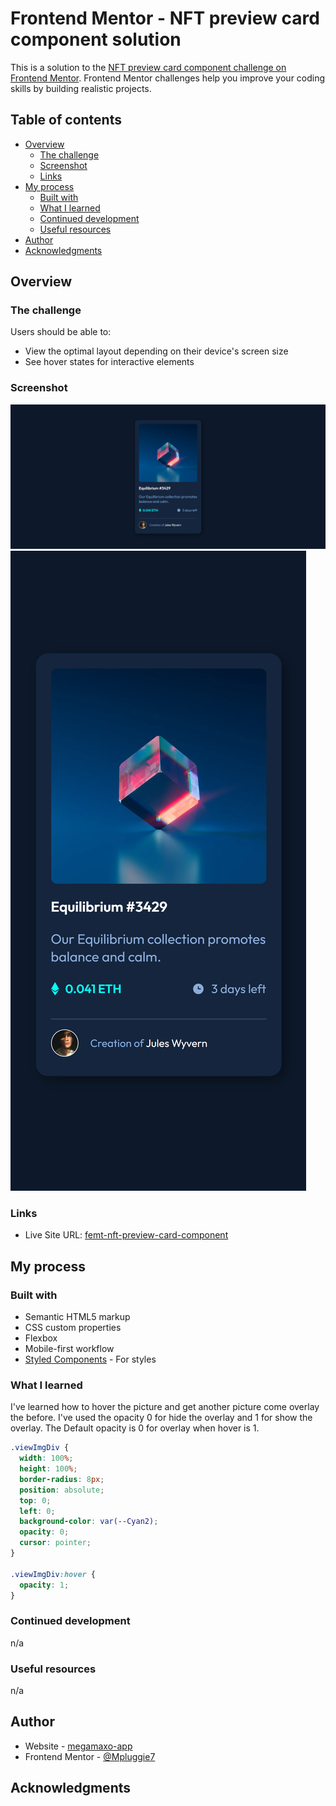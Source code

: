 # Frontend Mentor - NFT preview card component solution

This is a solution to the [NFT preview card component challenge on Frontend Mentor](https://www.frontendmentor.io/challenges/nft-preview-card-component-SbdUL_w0U). Frontend Mentor challenges help you improve your coding skills by building realistic projects. 

## Table of contents

- [Overview](#overview)
  - [The challenge](#the-challenge)
  - [Screenshot](#screenshot)
  - [Links](#links)
- [My process](#my-process)
  - [Built with](#built-with)
  - [What I learned](#what-i-learned)
  - [Continued development](#continued-development)
  - [Useful resources](#useful-resources)
- [Author](#author)
- [Acknowledgments](#acknowledgments)

## Overview

### The challenge

Users should be able to:

- View the optimal layout depending on their device's screen size
- See hover states for interactive elements

### Screenshot

![Desktop](./screenshot/screenshot-desktop.png)
![Mobile](./screenshot/screenshot-mobile.png)

### Links

- Live Site URL: [femt-nft-preview-card-component](https://your-live-site-url.com)

## My process

### Built with

- Semantic HTML5 markup
- CSS custom properties
- Flexbox
- Mobile-first workflow
- [Styled Components](./style.css) - For styles

### What I learned

I've learned how to hover the picture and get another picture come overlay the before.
I've used the opacity 0 for hide the overlay and 1 for show the overlay.
The Default opacity is 0 for overlay when hover is 1.


```css
.viewImgDiv {
  width: 100%;
  height: 100%;
  border-radius: 8px;
  position: absolute;
  top: 0;
  left: 0;
  background-color: var(--Cyan2);
  opacity: 0;
  cursor: pointer;
}

.viewImgDiv:hover {
  opacity: 1;
}
```

### Continued development

n/a

### Useful resources

n/a

## Author

- Website - [megamaxo-app](https://www.megamaxo-app.com)
- Frontend Mentor - [@Mpluggie7](https://www.frontendmentor.io/profile/Mpluggie7)

## Acknowledgments